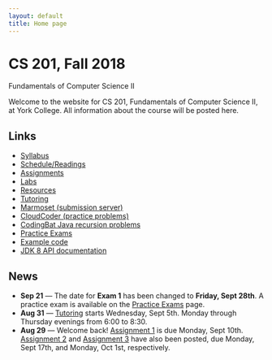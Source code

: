 ```yaml
---
layout: default
title: Home page
---
```


# CS 201, Fall 2018

<div id="subtitle">Fundamentals of Computer Science II</div>

Welcome to the website for CS 201, Fundamentals of Computer Science II, at York College.  All information about the course will be posted here.

## Links

* [Syllabus](syllabus.html)
* [Schedule/Readings](schedule.html)
* [Assignments](assign/index.html)
* [Labs](labs/index.html)
* [Resources](resources/index.html)
* [Tutoring](tutoring.html)
* [Marmoset (submission server)](https://cs.ycp.edu/marmoset)
* [CloudCoder (practice problems)](https://cs.ycp.edu/cloudcoder)
* [CodingBat Java recursion problems](http://codingbat.com/java/Recursion-1)
* [Practice Exams](practice/index.html)
* [Example code](examples/index.html)
* [JDK 8 API documentation](https://docs.oracle.com/javase/8/docs/api/)

## News

* **Sep 21** &mdash; The date for **Exam 1** has been changed to **Friday, Sept 28th**.  A practice exam is available on the [Practice Exams](practice/index.html) page.
* **Aug 31** &mdash; [Tutoring](tutoring.html) starts Wednesday, Sept 5th.  Monday through Thursday evenings from 6:00 to 8:30.
* **Aug 29** &mdash; Welcome back!  [Assignment 1](assign/assign01.html) is due Monday, Sept 10th.  [Assignment 2](assign/assign02.html) and [Assignment 3](assign/assign03.html) have also been posted, due Monday, Sept 17th, and Monday, Oct 1st, respectively.
